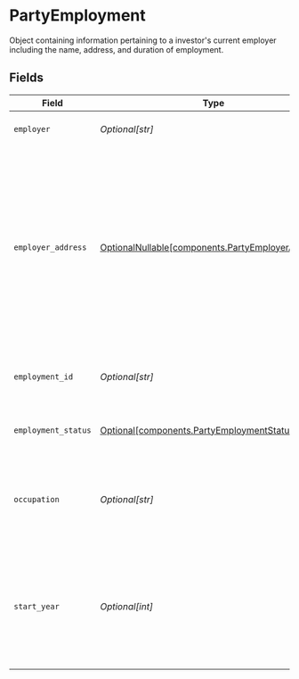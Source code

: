# PartyEmployment

Object containing information pertaining to a investor's current employer including the name, address, and duration of employment.


## Fields

| Field                                                                                                                                                                                                                                                                                                     | Type                                                                                                                                                                                                                                                                                                      | Required                                                                                                                                                                                                                                                                                                  | Description                                                                                                                                                                                                                                                                                               | Example                                                                                                                                                                                                                                                                                                   |
| --------------------------------------------------------------------------------------------------------------------------------------------------------------------------------------------------------------------------------------------------------------------------------------------------------- | --------------------------------------------------------------------------------------------------------------------------------------------------------------------------------------------------------------------------------------------------------------------------------------------------------- | --------------------------------------------------------------------------------------------------------------------------------------------------------------------------------------------------------------------------------------------------------------------------------------------------------- | --------------------------------------------------------------------------------------------------------------------------------------------------------------------------------------------------------------------------------------------------------------------------------------------------------- | --------------------------------------------------------------------------------------------------------------------------------------------------------------------------------------------------------------------------------------------------------------------------------------------------------- |
| `employer`                                                                                                                                                                                                                                                                                                | *Optional[str]*                                                                                                                                                                                                                                                                                           | :heavy_minus_sign:                                                                                                                                                                                                                                                                                        | The business name of an investor's employer.                                                                                                                                                                                                                                                              | Apex Fintech Solutions                                                                                                                                                                                                                                                                                    |
| `employer_address`                                                                                                                                                                                                                                                                                        | [OptionalNullable[components.PartyEmployerAddress]](../../models/components/partyemployeraddress.md)                                                                                                                                                                                                      | :heavy_minus_sign:                                                                                                                                                                                                                                                                                        | The data structure containing attributes describing the location of an investor's employer. If input, the required fields within the `employer_address` object include:<br/> - `administrative_area`<br/> - `region_code` - 2 character CLDR Code<br/> - `postal_code`<br/> - `locality`<br/> - `address_lines` - max 5 lines |                                                                                                                                                                                                                                                                                                           |
| `employment_id`                                                                                                                                                                                                                                                                                           | *Optional[str]*                                                                                                                                                                                                                                                                                           | :heavy_minus_sign:                                                                                                                                                                                                                                                                                        | System-generated GUID representing the employment record of a natural person                                                                                                                                                                                                                              | 45b39d95-6650-4952-a5c4-cab1858312f1                                                                                                                                                                                                                                                                      |
| `employment_status`                                                                                                                                                                                                                                                                                       | [Optional[components.PartyEmploymentStatus]](../../models/components/partyemploymentstatus.md)                                                                                                                                                                                                            | :heavy_minus_sign:                                                                                                                                                                                                                                                                                        | Classifies in what capacity (or if) the underlying natural person holds a job                                                                                                                                                                                                                             | EMPLOYED                                                                                                                                                                                                                                                                                                  |
| `occupation`                                                                                                                                                                                                                                                                                              | *Optional[str]*                                                                                                                                                                                                                                                                                           | :heavy_minus_sign:                                                                                                                                                                                                                                                                                        | **Field Dependencies:**<br/><br/>Required if `employment_status` is one of:<br/>  - `EMPLOYED`<br/>  - `SELF_EMPLOYED`                                                                                                                                                                                    | Software Engineer                                                                                                                                                                                                                                                                                         |
| `start_year`                                                                                                                                                                                                                                                                                              | *Optional[int]*                                                                                                                                                                                                                                                                                           | :heavy_minus_sign:                                                                                                                                                                                                                                                                                        | **Field Dependencies:**<br/><br/>Required if `employment_status` is one of:<br/>  - `EMPLOYED`<br/>  - `SELF_EMPLOYED`<br/><br/>Otherwise, must be empty.                                                                                                                                                 | 2019                                                                                                                                                                                                                                                                                                      |